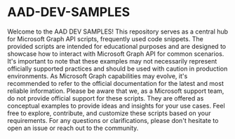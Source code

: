 # AAD-DEV-SAMPLES

Welcome to the AAD DEV SAMPLES! This repository serves as a central hub for Microsoft Graph API scripts, frequently used code snippets. The provided scripts are intended for educational purposes and are designed to showcase how to interact with Microsoft Graph API for common scenarios. It's important to note that these examples may not necessarily represent officially supported practices and should be used with caution in production environments. As Microsoft Graph capabilities may evolve, it's recommended to refer to the official documentation for the latest and most reliable information. Please be aware that we, as a Microsoft support team, do not provide official support for these scripts. They are offered as conceptual examples to provide ideas and insights for your use cases. Feel free to explore, contribute, and customize these scripts based on your requirements. For any questions or clarifications, please don't hesitate to open an issue or reach out to the community.

